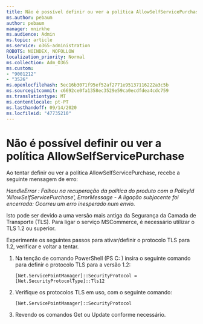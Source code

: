 ```yaml
---
title: Não é possível definir ou ver a política AllowSelfServicePurchase
ms.author: pebaum
author: pebaum
manager: mnirkhe
ms.audience: Admin
ms.topic: article
ms.service: o365-administration
ROBOTS: NOINDEX, NOFOLLOW
localization_priority: Normal
ms.collection: Adm_O365
ms.custom:
- "9001212"
- "3526"
ms.openlocfilehash: 5ec16b3071f95ef52af2771e95137116222a3c5b
ms.sourcegitcommit: c6692ce0fa1358ec3529e59ca0ecdfdea4cdc759
ms.translationtype: MT
ms.contentlocale: pt-PT
ms.lasthandoff: 09/14/2020
ms.locfileid: "47735210"
---
```

# <a name="unable-to-set-or-view-the-allowselfservicepurchase-policy"></a>Não é possível definir ou ver a política AllowSelfServicePurchase

Ao tentar definir ou ver a política AllowSelfServicePurchase, recebe a seguinte mensagem de erro:

*HandleError : Falhou na recuperação da política do produto com a PolicyId 'AllowSelfServicePurchase', ErrorMessage - A ligação subjacente foi encerrada: Ocorreu um erro inesperado num envio.*

Isto pode ser devido a uma versão mais antiga da Segurança da Camada de Transporte (TLS). Para ligar o serviço MSCommerce, é necessário utilizar o TLS 1.2 ou superior.  

Experimente os seguintes passos para ativar/definir o protocolo TLS para 1.2, verificar e voltar a tentar.
 1. Na tenção de comando PowerShell (PS C: \) insira o seguinte comando para definir o protocolo TLS para a versão 1.2:

    `[Net.ServicePointManager]::SecurityProtocol = [Net.SecurityProtocolType]::Tls12`

2. Verifique os protocolos TLS em uso, com o seguinte comando:

    `[Net.ServicePointManager]::SecurityProtocol` 

3. Revendo os comandos Get ou Update conforme necessário.

